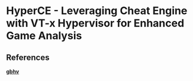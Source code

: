 # HyperCE - Leveraging Cheat Engine with VT-x Hypervisor for Enhanced Game Analysis

## References

**[gbhv](https://github.com/Gbps/gbhv)**
